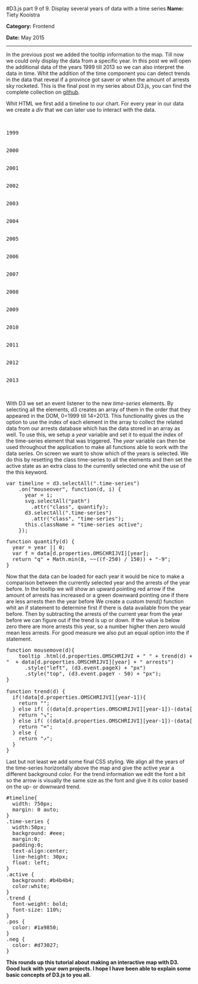 #D3.js part 9 of 9. Display several years of data with a time series
**Name:** Tiety Kooistra

**Category:** Frontend

**Date:** May 2015

----------------------------------------------------------------------
In the previous post we added the tooltip information to the map. Till now we could only display the data from a specific year. In this post we will open the additional data of the years 1999 till 2013 so we can also interpret the data in time. Whit the addition of the time component you can detect trends in the data that reveal if a province got saver or when the amount of arrests sky rocketed. This is the final post in my series about D3.js, you can find the complete collection on [github](http://tietyk.github.io/D3/).

Whit HTML we first add a timeline to our chart. For every year in our data we create a *div* that we can later use to interact with the data.

<pre lang='html'>
<div id="timeline">
  <div class="time-series active">1999</div>
  <div class="time-series">2000</div>
  <div class="time-series">2001</div>
  <div class="time-series">2002</div>
  <div class="time-series">2003</div>
  <div class="time-series">2004</div>
  <div class="time-series">2005</div>
  <div class="time-series">2006</div>
  <div class="time-series">2007</div>
  <div class="time-series">2008</div>
  <div class="time-series">2009</div>
  <div class="time-series">2010</div>
  <div class="time-series">2011</div>
  <div class="time-series">2012</div>
  <div class="time-series">2013</div>
</div>
</pre>


With D3 we set an event listener to the new *time-series* elements. By selecting all the elements, d3 creates an array of them in the order that they appeared in the DOM, 0=1999 till 14=2013. This functionality gives us the option to use the index of each element in the array to collect the related data from our arrests database which has the data stored in an array as well. To use this, we setup a *year* variable and set it to equal the index of the time-series element that was triggered. The *year* variable can then be used throughout the application to make all functions able to work with the data series. On screen we want to show which of the years is selected. We do this by resetting the class time-series to all the elements and then set the active state as an extra class to the currently selected one whit the use of the this keyword. 

<pre lang='js'>
var timeline = d3.selectAll(".time-series")
    .on("mouseover", function(d, i) {
      year = i;
      svg.selectAll("path")
        .attr("class", quantify);
      d3.selectAll(".time-series")
        .attr("class", "time-series");
      this.className = "time-series active";
    });
</pre>

<pre lang='js' mark='2,3'>
function quantify(d) {
  year = year || 0;
  var f = data[d.properties.OMSCHRIJVI][year];
  return "q" + Math.min(8, ~~((f-250) / 150)) + "-9";
}
</pre>

Now that the data can be loaded for each year it would be nice to make a comparison between the currently selected year and the arrests of the year before. In the tooltip we will show an upward pointing red arrow if the amount of arrests has increased or a green downward pointing one if there are less arrests then the year before We create a custom *trend()* function whit an if statement to determine first if there is data available from the year before. Then by subtracting the arrests of the current year from the year before we can figure out if the trend is up or down. If the value is below zero there are more arrests this year, so a number higher then zero would mean less arrests. For good measure we also put an equal option into the if statement.

<pre lang='js' mark='2'>
function mousemove(d){
    tooltip .html(d.properties.OMSCHRIJVI + " " + trend(d) +  "<br/>"  + data[d.properties.OMSCHRIJVI][year] + " arrests")
      .style("left", (d3.event.pageX) + "px")
      .style("top", (d3.event.pageY - 50) + "px");
}

function trend(d) {
  if(!data[d.properties.OMSCHRIJVI][year-1]){
    return "";
  } else if( ((data[d.properties.OMSCHRIJVI][year-1])-(data[d.properties.OMSCHRIJVI][year])) > 0 ){
    return "<span class='trend pos'>&#8600;</span>";
  } else if( ((data[d.properties.OMSCHRIJVI][year-1])-(data[d.properties.OMSCHRIJVI][year])) === 0 ){
    return "<span class='trend'>=</span>";
  } else {
    return "<span class='trend neg'>&#8599;</span>";
  }
}
</pre>

Last but not least we add some final CSS styling. We align all the years of the time-series horizontally above the map and give the active year a different background color. For the trend information we edit the font a bit so the arrow is visually the same size as the font and give it its color based on the up- or downward trend.

<pre lang='css'>
#timeline{
  width: 750px;
  margin: 0 auto;
}
.time-series {
  width:50px;
  background: #eee;
  margin:0;
  padding:0;
  text-align:center;
  line-height: 30px;
  float: left;
}
.active {
  background: #b4b4b4;
  color:white;
}
.trend {
  font-weight: bold;
  font-size: 110%;
}
.pos {
  color: #1a9850;
}
.neg {
  color: #d73027;
}
</pre>

**This rounds up this tutorial about making an interactive map with D3. Good luck with your own projects. I hope I have been able to explain some basic concepts of D3.js to you all.**